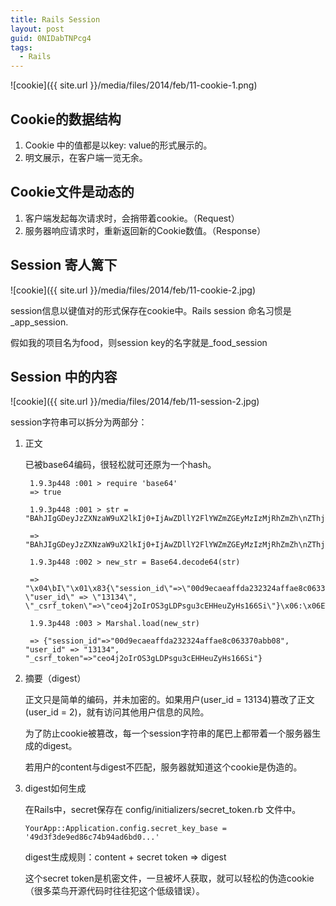 ```yaml
---
title: Rails Session
layout: post
guid: 0NIDabTNPcg4
tags:
  - Rails
---
```


<span class="image-800">![cookie]({{ site.url }}/media/files/2014/feb/11-cookie-1.png)</span>

## Cookie的数据结构

1. Cookie 中的值都是以key: value的形式展示的。
2. 明文展示，在客户端一览无余。

## Cookie文件是动态的

1. 客户端发起每次请求时，会捎带着cookie。（Request）
2. 服务器响应请求时，重新返回新的Cookie数值。（Response）

## Session 寄人篱下

<span class="image-800">![cookie]({{ site.url }}/media/files/2014/feb/11-cookie-2.jpg)</span>

session信息以键值对的形式保存在cookie中。Rails session 命名习惯是_app_session.

假如我的项目名为food，则session key的名字就是_food_session

## Session 中的内容

<span class="image-800">![cookie]({{ site.url }}/media/files/2014/feb/11-session-2.jpg)</span>

session字符串可以拆分为两部分：

1. 正文

    已被base64编码，很轻松就可还原为一个hash。

        1.9.3p448 :001 > require 'base64'
        => true
    
        1.9.3p448 :001 > str = "BAhJIgGDeyJzZXNzaW9uX2lkIj0+IjAwZDllY2FlYWZmZGEyMzIzMjRhZmZh\nZThjMDYzMzcwYWJiMDgiLCAidXNlcl9pZCIgPT4gIjEzMTM0IiwgIl9jc3Jm\nX3Rva2VuIj0+ImNlbzRqMm9Jck9TM2dMRFBzZ3UzY0VISGV1WnlIczE2NlNp\nIn0GOgZFVA==\n"

        => "BAhJIgGDeyJzZXNzaW9uX2lkIj0+IjAwZDllY2FlYWZmZGEyMzIzMjRhZmZh\nZThjMDYzMzcwYWJiMDgiLCAidXNlcl9pZCIgPT4gIjEzMTM0IiwgIl9jc3Jm\nX3Rva2VuIj0+ImNlbzRqMm9Jck9TM2dMRFBzZ3UzY0VISGV1WnlIczE2NlNp\nIn0GOgZFVA==\n"

        1.9.3p448 :002 > new_str = Base64.decode64(str)
    
        => "\x04\bI\"\x01\x83{\"session_id\"=>\"00d9ecaeaffda232324affae8c063370abb08\", \"user_id\" => \"13134\", \"_csrf_token\"=>\"ceo4j2oIrOS3gLDPsgu3cEHHeuZyHs166Si\"}\x06:\x06ET" 

        1.9.3p448 :003 > Marshal.load(new_str)
    
        => {"session_id"=>"00d9ecaeaffda232324affae8c063370abb08", "user_id" => "13134", "_csrf_token"=>"ceo4j2oIrOS3gLDPsgu3cEHHeuZyHs166Si"} 


2. 摘要（digest）

    正文只是简单的编码，并未加密的。如果用户(user_id = 13134)篡改了正文(user_id = 2)，就有访问其他用户信息的风险。

    为了防止cookie被篡改，每一个session字符串的尾巴上都带着一个服务器生成的digest。

    若用户的content与digest不匹配，服务器就知道这个cookie是伪造的。

3.  digest如何生成

    在Rails中，secret保存在 config/initializers/secret_token.rb 文件中。

        YourApp::Application.config.secret_key_base = '49d3f3de9ed86c74b94ad6bd0...'
    
    digest生成规则：content + secret token => digest
    
    这个secret token是机密文件，一旦被坏人获取，就可以轻松的伪造cookie（很多菜鸟开源代码时往往犯这个低级错误）。
